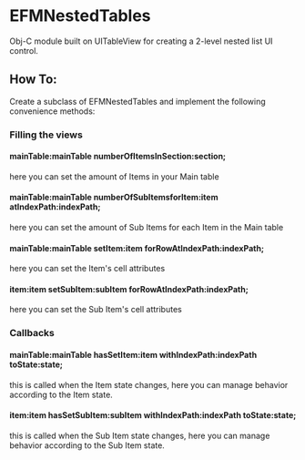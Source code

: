 EFMNestedTables
===============

Obj-C module built on UITableView for creating a 2-level nested list UI control.


How To:
-------

Create a subclass of EFMNestedTables and implement the following convenience methods:

### Filling the views

#### mainTable:mainTable numberOfItemsInSection:section;
here you can set the amount of Items in your Main table

#### mainTable:mainTable numberOfSubItemsforItem:item atIndexPath:indexPath;
here you can set the amount of Sub Items for each Item in the Main table

#### mainTable:mainTable setItem:item forRowAtIndexPath:indexPath;
here you can set the Item's cell attributes

#### item:item setSubItem:subItem forRowAtIndexPath:indexPath;
here you can set the Sub Item's cell attributes

### Callbacks

#### mainTable:mainTable hasSetItem:item withIndexPath:indexPath toState:state;
this is called when the Item state changes, here you can manage behavior according to the Item state.

#### item:item hasSetSubItem:subItem withIndexPath:indexPath toState:state;
this is called when the Sub Item state changes, here you can manage behavior according to the Sub Item state.


